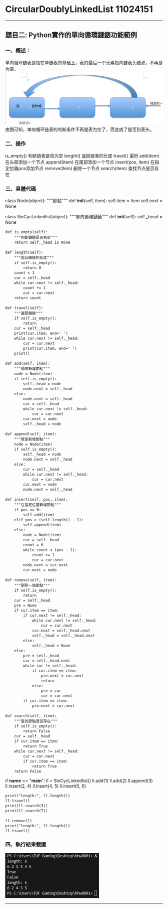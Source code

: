 # CircularDoublyLinkedList 11024151
---

## 題目二: Python實作的單向循環鏈錶功能範例
### 一、概述：
单向循环链表是指在单链表的基础上，表的最后一个元素指向链表头结点，不再是为空。
![執行結果](hww001.png)
由图可知，单向循环链表的判断条件不再是表为空了，而变成了是否到表头。

### 二、操作
is_empty() 判断链表是否为空
length() 返回链表的长度
travel() 遍历
add(item) 在头部添加一个节点
append(item) 在尾部添加一个节点
insert(pos, item) 在指定位置pos添加节点
remove(item) 删除一个节点
search(item) 查找节点是否存在

### 三、具體代碼
class Node(object):
    """節點"""
    def __init__(self, item):
        self.item = item
        self.next = None


class SinCycLinkedlist(object):
    """單向循環鏈錶"""
    def __init__(self):
        self._head = None

    def is_empty(self):
        """判斷鍊錶是否為空"""
        return self._head is None

    def length(self):
        """返回鍊錶的長度"""
        if self.is_empty():
            return 0
        count = 1
        cur = self._head
        while cur.next != self._head:
            count += 1
            cur = cur.next
        return count

    def travel(self):
        """遍歷鍊錶"""
        if self.is_empty():
            return
        cur = self._head
        print(cur.item, end=' ')
        while cur.next != self._head:
            cur = cur.next
            print(cur.item, end=' ')
        print()

    def add(self, item):
        """頭部新增節點"""
        node = Node(item)
        if self.is_empty():
            self._head = node
            node.next = self._head
        else:
            node.next = self._head
            cur = self._head
            while cur.next != self._head:
                cur = cur.next
            cur.next = node
            self._head = node

    def append(self, item):
        """尾部新增節點"""
        node = Node(item)
        if self.is_empty():
            self._head = node
            node.next = self._head
        else:
            cur = self._head
            while cur.next != self._head:
                cur = cur.next
            cur.next = node
            node.next = self._head

    def insert(self, pos, item):
        """在指定位置新增節點"""
        if pos <= 0:
            self.add(item)
        elif pos > (self.length() - 1):
            self.append(item)
        else:
            node = Node(item)
            cur = self._head
            count = 0
            while count < (pos - 1):
                count += 1
                cur = cur.next
            node.next = cur.next
            cur.next = node

    def remove(self, item):
        """刪除一個節點"""
        if self.is_empty():
            return
        cur = self._head
        pre = None
        if cur.item == item:
            if cur.next != self._head:
                while cur.next != self._head:
                    cur = cur.next
                cur.next = self._head.next
                self._head = self._head.next
            else:
                self._head = None
        else:
            pre = self._head
            cur = self._head.next
            while cur != self._head:
                if cur.item == item:
                    pre.next = cur.next
                    return
                else:
                    pre = cur
                    cur = cur.next
            if cur.item == item:
                pre.next = cur.next

    def search(self, item):
        """查找節點是否存在"""
        if self.is_empty():
            return False
        cur = self._head
        if cur.item == item:
            return True
        while cur.next != self._head:
            cur = cur.next
            if cur.item == item:
                return True
        return False


if __name__ == "__main__":
    ll = SinCycLinkedlist()
    ll.add(1)
    ll.add(2)
    ll.append(3)
    ll.insert(2, 4)
    ll.insert(4, 5)
    ll.insert(0, 6)

    print("length:", ll.length())
    ll.travel()
    print(ll.search(3))
    print(ll.search(7))

    ll.remove(1)
    print("length:", ll.length())
    ll.travel()

### 四、執行結果截圖  
![執行結果](執行結果.png)


---
